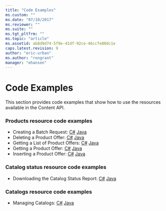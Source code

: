 ```yaml
---
title: "Code Examples"
ms.custom: ""
ms.date: "07/10/2017"
ms.reviewer: ""
ms.suite: ""
ms.tgt_pltfrm: ""
ms.topic: "article"
ms.assetid: ab8d9d74-5f9e-41df-92ce-46ccfe80dc1e
caps.latest.revision: 9
author: "eric-urban"
ms.author: "rongrant"
manager: "ehansen"
---
```

# Code Examples
This section provides code examples that show how to use the resources available in the Content API.

### Products resource code examples

* <a name="batch" />Creating a Batch Request: [C#](../content-api/creating-a-batch-request-in-csharp.md) [Java](../content-api/creating-a-batch-request-in-java.md)
* <a name="delete" />Deleting a Product Offer: [C#](../content-api/deleting-a-product-offer-in-csharp.md) [Java](../content-api/deleting-a-product-offer-in-java.md)
* <a name="list" />Getting a List of Product Offers: [C#](../content-api/getting-a-list-of-product-offers-in-csharp.md) [Java](../content-api/getting-a-list-of-product-offers-in-java.md)
* <a name="get" />Getting a Product Offer: [C#](../content-api/getting-a-product-offer-in-csharp.md) [Java](../content-api/getting-a-product-offer-in-java.md)
* <a name="insert" />Inserting a Product Offer: [C#](../content-api/inserting-a-product-offer-in-csharp.md) [Java](../content-api/inserting-a-product-offer-in-java.md)

### Catalog status resource code examples

* <a name="status" />Downloading the Catalog Status Report: [C#](../content-api/downloading-a-catalog-status-report-in-csharp.md) [Java](../content-api/downloading-a-catalog-status-report-in-java.md)

### Catalogs resource code examples

* <a name="catalog" />Managing Catalogs: [C#](../content-api/managing-catalogs-in-csharp.md) [Java](../content-api/managing-catalogs-in-java.md)
